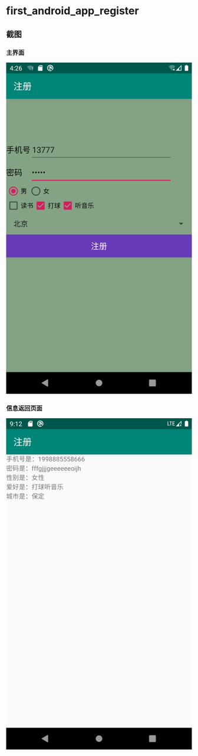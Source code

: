 # first_android_app_register

## 截图
### 主界面
![alt 主界面](img/Screenshot_1570940762.png "用户注册界面")
### 信息返回页面
![alt 信息返回界面](img/Screenshot_1570957938.png)

